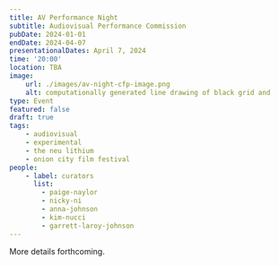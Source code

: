 ```yaml
---
title: AV Performance Night
subtitle: Audiovisual Performance Commission
pubDate: 2024-01-01
endDate: 2024-04-07
presentationalDates: April 7, 2024
time: '20:00'
location: TBA
image:
    url: ./images/av-night-cfp-image.png
    alt: computationally generated line drawing of black grid and
type: Event
featured: false
draft: true
tags:
    - audiovisual
    - experimental
    - the neu lithium
    - onion city film festival
people:
    - label: curators
      list: 
        - paige-naylor
        - nicky-ni
        - anna-johnson
        - kim-nucci
        - garrett-laroy-johnson
---
```


More details forthcoming.
